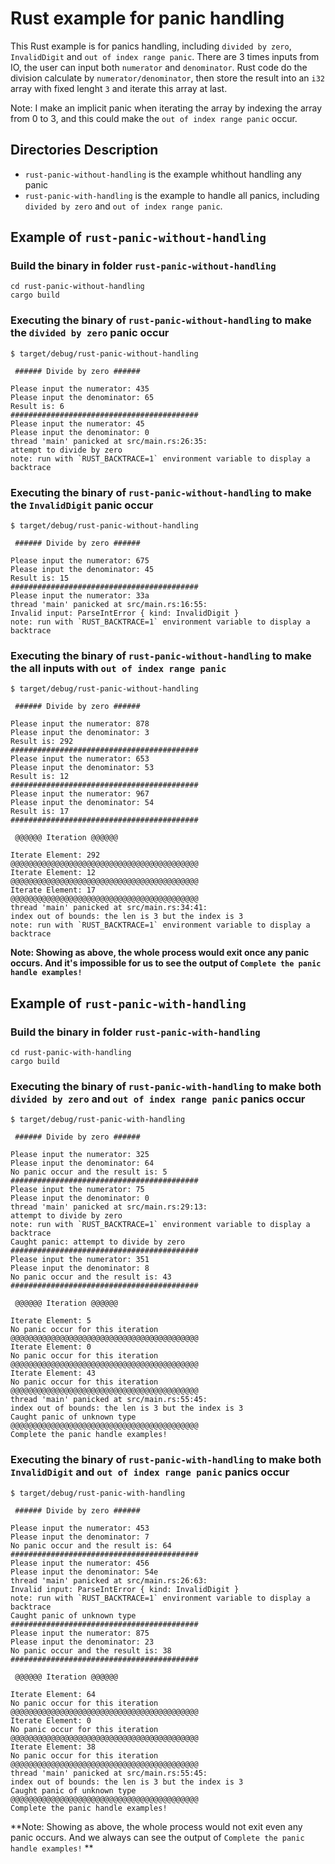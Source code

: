 # Rust example for panic handling

This Rust example is for panics handling, including `divided by zero`, `InvalidDigit` and `out of index range panic`. There are 3 times inputs from IO, the user can input both `numerator` and `denominator`. Rust code do the division calculate by `numerator/denominator`, then store the result into an `i32` array with fixed lenght `3` and iterate this array at last.

Note: I make an implicit panic when iterating the array by indexing the array from 0 to 3, and this could make the `out of index range panic` occur.

## Directories Description

- `rust-panic-without-handling` is the example whithout handling any panic
- `rust-panic-with-handling` is the example to handle all panics, including `divided by zero` and `out of index range panic`.


## Example of `rust-panic-without-handling` 

### Build the binary in folder `rust-panic-without-handling`
```
cd rust-panic-without-handling
cargo build
```
### Executing the binary of `rust-panic-without-handling` to make the `divided by zero` panic occur
```
$ target/debug/rust-panic-without-handling 

 ###### Divide by zero ###### 

Please input the numerator: 435
Please input the denominator: 65
Result is: 6
##########################################
Please input the numerator: 45
Please input the denominator: 0
thread 'main' panicked at src/main.rs:26:35:
attempt to divide by zero
note: run with `RUST_BACKTRACE=1` environment variable to display a backtrace
```

### Executing the binary of `rust-panic-without-handling` to make the `InvalidDigit` panic occur
```
$ target/debug/rust-panic-without-handling 

 ###### Divide by zero ###### 

Please input the numerator: 675
Please input the denominator: 45
Result is: 15
##########################################
Please input the numerator: 33a
thread 'main' panicked at src/main.rs:16:55:
Invalid input: ParseIntError { kind: InvalidDigit }
note: run with `RUST_BACKTRACE=1` environment variable to display a backtrace
```

### Executing the binary of `rust-panic-without-handling` to make the all inputs with `out of index range panic`
```
$ target/debug/rust-panic-without-handling 

 ###### Divide by zero ###### 

Please input the numerator: 878
Please input the denominator: 3
Result is: 292
##########################################
Please input the numerator: 653
Please input the denominator: 53
Result is: 12
##########################################
Please input the numerator: 967
Please input the denominator: 54
Result is: 17
##########################################

 @@@@@@ Iteration @@@@@@ 

Iterate Element: 292
@@@@@@@@@@@@@@@@@@@@@@@@@@@@@@@@@@@@@@@@@@
Iterate Element: 12
@@@@@@@@@@@@@@@@@@@@@@@@@@@@@@@@@@@@@@@@@@
Iterate Element: 17
@@@@@@@@@@@@@@@@@@@@@@@@@@@@@@@@@@@@@@@@@@
thread 'main' panicked at src/main.rs:34:41:
index out of bounds: the len is 3 but the index is 3
note: run with `RUST_BACKTRACE=1` environment variable to display a backtrace
```

**Note: Showing as above, the whole process would exit once any panic occurs. And it's impossible for us to see the output of `Complete the panic handle examples!`**

## Example of `rust-panic-with-handling` 

### Build the binary in folder `rust-panic-with-handling`
```
cd rust-panic-with-handling
cargo build
```
### Executing the binary of `rust-panic-with-handling` to make both `divided by zero` and `out of index range panic` panics occur
```
$ target/debug/rust-panic-with-handling 

 ###### Divide by zero ###### 

Please input the numerator: 325
Please input the denominator: 64
No panic occur and the result is: 5
##########################################
Please input the numerator: 75
Please input the denominator: 0
thread 'main' panicked at src/main.rs:29:13:
attempt to divide by zero
note: run with `RUST_BACKTRACE=1` environment variable to display a backtrace
Caught panic: attempt to divide by zero
##########################################
Please input the numerator: 351
Please input the denominator: 8
No panic occur and the result is: 43
##########################################

 @@@@@@ Iteration @@@@@@ 

Iterate Element: 5
No panic occur for this iteration
@@@@@@@@@@@@@@@@@@@@@@@@@@@@@@@@@@@@@@@@@@
Iterate Element: 0
No panic occur for this iteration
@@@@@@@@@@@@@@@@@@@@@@@@@@@@@@@@@@@@@@@@@@
Iterate Element: 43
No panic occur for this iteration
@@@@@@@@@@@@@@@@@@@@@@@@@@@@@@@@@@@@@@@@@@
thread 'main' panicked at src/main.rs:55:45:
index out of bounds: the len is 3 but the index is 3
Caught panic of unknown type
@@@@@@@@@@@@@@@@@@@@@@@@@@@@@@@@@@@@@@@@@@
Complete the panic handle examples!
```

### Executing the binary of `rust-panic-with-handling` to make both `InvalidDigit` and `out of index range panic` panics occur
```
$ target/debug/rust-panic-with-handling 

 ###### Divide by zero ###### 

Please input the numerator: 453
Please input the denominator: 7
No panic occur and the result is: 64
##########################################
Please input the numerator: 456
Please input the denominator: 54e
thread 'main' panicked at src/main.rs:26:63:
Invalid input: ParseIntError { kind: InvalidDigit }
note: run with `RUST_BACKTRACE=1` environment variable to display a backtrace
Caught panic of unknown type
##########################################
Please input the numerator: 875
Please input the denominator: 23
No panic occur and the result is: 38
##########################################

 @@@@@@ Iteration @@@@@@ 

Iterate Element: 64
No panic occur for this iteration
@@@@@@@@@@@@@@@@@@@@@@@@@@@@@@@@@@@@@@@@@@
Iterate Element: 0
No panic occur for this iteration
@@@@@@@@@@@@@@@@@@@@@@@@@@@@@@@@@@@@@@@@@@
Iterate Element: 38
No panic occur for this iteration
@@@@@@@@@@@@@@@@@@@@@@@@@@@@@@@@@@@@@@@@@@
thread 'main' panicked at src/main.rs:55:45:
index out of bounds: the len is 3 but the index is 3
Caught panic of unknown type
@@@@@@@@@@@@@@@@@@@@@@@@@@@@@@@@@@@@@@@@@@
Complete the panic handle examples!
```

**Note: Showing as above, the whole process would not exit even any panic occurs. And we always can see the output of `Complete the panic handle examples!` **